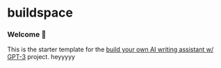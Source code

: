# buildspace 
### Welcome 👋
This is the starter template for the [build your own AI writing assistant w/ GPT-3](https://buildspace.so/builds/ai-writer) project.
heyyyyy